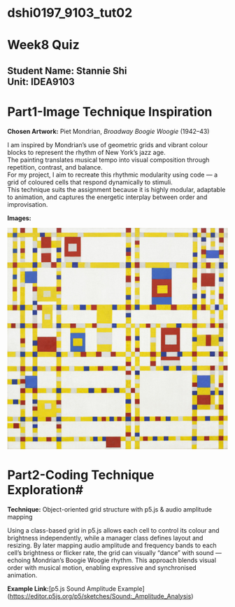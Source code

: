 # dshi0197_9103_tut02
# Week8 Quiz
**Student Name:** Stannie Shi  
**Unit:** IDEA9103  
---
# Part1-Image Technique Inspiration

**Chosen Artwork:** Piet Mondrian, *Broadway Boogie Woogie* (1942–43) 

I am inspired by Mondrian’s use of geometric grids and vibrant colour blocks to represent the rhythm of New York’s jazz age.  
The painting translates musical tempo into visual composition through repetition, contrast, and balance.  
For my project, I aim to recreate this rhythmic modularity using code — a grid of coloured cells that respond dynamically to stimuli.  
This technique suits the assignment because it is highly modular, adaptable to animation, and captures the energetic interplay between order and improvisation.  

**Images:** 

![Mondrain](./images/Piet_Mondrian%20Broadway_Boogie_Woogie.jpg)


# Part2-Coding Technique Exploration#
**Technique:** Object-oriented grid structure with p5.js & audio amplitude mapping

Using a class-based grid in p5.js allows each cell to control its colour and brightness independently, while a manager class defines layout and resizing.
By later mapping audio amplitude and frequency bands to each cell’s brightness or flicker rate, the grid can visually “dance” with sound — echoing Mondrian’s Boogie Woogie rhythm.
This approach blends visual order with musical motion, enabling expressive and synchronised animation.

**Example Link:**[p5.js Sound Amplitude Example]
(https://editor.p5js.org/p5/sketches/Sound:_Amplitude_Analysis)

